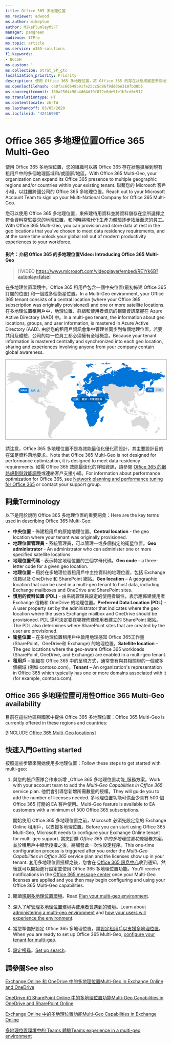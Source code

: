 ```yaml
---
title: Office 365 多地理位置
ms.reviewer: adwood
ms.author: mikeplum
author: MikePlumleyMSFT
manager: pamgreen
audience: ITPro
ms.topic: article
ms.service: o365-solutions
f1.keywords:
- NOCSH
ms.custom: ''
ms.collection: Strat_SP_gtc
localization_priority: Priority
description: 使用 Office 365 多地理位置，將 Office 365 的存在狀態拓展至多個地理區域。
ms.openlocfilehash: ca0fac66549b91fe25cc5d86f9dd0be310fb38b5
ms.sourcegitcommit: 160a2564c90a4d64d19f072e0de9fe1b3cd0c917
ms.translationtype: HT
ms.contentlocale: zh-TW
ms.lasthandoff: 03/05/2020
ms.locfileid: "42416998"
---
```

# <a name="office-365-multi-geo"></a><span data-ttu-id="fae91-103">Office 365 多地理位置</span><span class="sxs-lookup"><span data-stu-id="fae91-103">Office 365 Multi-Geo</span></span>

<span data-ttu-id="fae91-104">使用 Office 365 多地理位置，您的組織可以將 Office 365 存在狀態擴展到現有租用戶中的多個地理區域和/或國家/地區。</span><span class="sxs-lookup"><span data-stu-id="fae91-104">With Office 365 Multi-Geo, your organization can expand its Office 365 presence to multiple geographic regions and/or countries within your existing tenant.</span></span> <span data-ttu-id="fae91-105">聯繫您的 Microsoft 客戶小組，以註冊跨國公司的 Office 365 多地理位置。</span><span class="sxs-lookup"><span data-stu-id="fae91-105">Reach out to your Microsoft Account Team to sign up your Multi-National Company for Office 365 Multi-Geo.</span></span>
  
<span data-ttu-id="fae91-106">您可以使用 Office 365 多地理位置，來佈建待用資料並將資料儲存在您所選擇之符合資料常駐要求的地理位置，和同時將現代化生產力體驗逐步拓展至您的員工。</span><span class="sxs-lookup"><span data-stu-id="fae91-106">With Office 365 Multi-Geo, you can provision and store data at rest in the geo locations that you've chosen to meet data residency requirements, and at the same time unlock your global roll out of modern productivity experiences to your workforce.</span></span>

#### <a name="video-introducing-office-365-multi-geo"></a><span data-ttu-id="fae91-107">影片：介紹 Office 365 的多地理位置</span><span class="sxs-lookup"><span data-stu-id="fae91-107">Video: Introducing Office 365 Multi-Geo</span></span>

> [!VIDEO https://www.microsoft.com/videoplayer/embed/RE1Yk6B?autoplay=false]

<span data-ttu-id="fae91-108">在多地理位置環境中，Office 365 租用戶包含一個中央位置(最初佈建 Office 365 訂閱的位置) 和一個或多個衛星位置。</span><span class="sxs-lookup"><span data-stu-id="fae91-108">In a Multi-Geo environment, your Office 365 tenant consists of a central location (where your Office 365 subscription was originally provisioned) and one or more satellite locations.</span></span> <span data-ttu-id="fae91-109">在多地理位置租用戶中，地理位置、群組和使用者資訊的相關資訊掌握在 Azure Active Directory (AAD) 中。</span><span class="sxs-lookup"><span data-stu-id="fae91-109">In a multi-geo tenant, the information about geo locations, groups, and user information, is mastered in Azure Active Directory (AAD).</span></span> <span data-ttu-id="fae91-110">由於您的租用戶資訊會集中管理並同步到每個地理位置，若要共用及體驗，公司的每一位員工都必須擁有全域概念。</span><span class="sxs-lookup"><span data-stu-id="fae91-110">Because your tenant information is mastered centrally and synchronized into each geo location, sharing and experiences involving anyone from your company contain global awareness.</span></span>

![SharePoint 系統管理中心內多地理位置地圖的螢幕擷取畫面](media/multi-geo-world-map.png)

<span data-ttu-id="fae91-112">請注意，Office 365 多地理位置不是為效能最佳化優化而設計，其主要設計目的在滿足資料落地要求。</span><span class="sxs-lookup"><span data-stu-id="fae91-112">Note that Office 365 Multi-Geo is not designed for performance optimization, it is designed to meet data residency requirements.</span></span> <span data-ttu-id="fae91-113">如需 Office 365 效能最佳化的詳細資訊，請參閱 [Office 365 的網路規劃與效能調整](https://support.office.com/article/e5f1228c-da3c-4654-bf16-d163daee8848)或連絡客戶支援小組。</span><span class="sxs-lookup"><span data-stu-id="fae91-113">For information about performance optimization for Office 365, see [Network planning and performance tuning for Office 365](https://support.office.com/article/e5f1228c-da3c-4654-bf16-d163daee8848) or contact your support group.</span></span>

## <a name="terminology"></a><span data-ttu-id="fae91-114">詞彙</span><span class="sxs-lookup"><span data-stu-id="fae91-114">Terminology</span></span>

<span data-ttu-id="fae91-115">以下是用於說明 Office 365 多地理位置的重要詞彙：</span><span class="sxs-lookup"><span data-stu-id="fae91-115">Here are the key terms used in describing Office 365 Multi-Geo:</span></span>

- <span data-ttu-id="fae91-116">**中央位置** - 佈建租用戶的原始地理位置。</span><span class="sxs-lookup"><span data-stu-id="fae91-116">**Central location** - the geo location where your tenant was originally provisioned.</span></span>
- <span data-ttu-id="fae91-117">**地理位置管理員** - 系統管理員，可以管理一或多個指定的衛星位置。</span><span class="sxs-lookup"><span data-stu-id="fae91-117">**Geo administrator** - An administrator who can administer one or more specified satellite locations.</span></span>
- <span data-ttu-id="fae91-118">**地理位置代碼** - 表示特定地理位置的三個字母代碼。</span><span class="sxs-lookup"><span data-stu-id="fae91-118">**Geo code** - a three-letter code for a given geo location.</span></span>
- <span data-ttu-id="fae91-119">**地理位置** – 用於在多地理位置租用戶中主控資料的地理位置，包括 Exchange 信箱以及 OneDrive 和 SharePoint 網站。</span><span class="sxs-lookup"><span data-stu-id="fae91-119">**Geo location** – A geographic location that can be used in a multi-geo tenant to host data, including Exchange mailboxes and OneDrive and SharePoint sites.</span></span>
- <span data-ttu-id="fae91-120">**慣用的資料位置 (PDL)** - 由系統管理員設定的使用者屬性，表示應佈建使用者 Exchange 信箱和 OneDrive 的地理位置。</span><span class="sxs-lookup"><span data-stu-id="fae91-120">**Preferred Data Location (PDL)** – A user property set by the administrator that indicates where the geo location where the users Exchange mailbox and OneDrive should be provisioned.</span></span> <span data-ttu-id="fae91-121">PDL 還可決定要在哪裡佈建使用者建立的 SharePoint 網站。</span><span class="sxs-lookup"><span data-stu-id="fae91-121">The PDL also determines where SharePoint sites that are created by the user are provisioned.</span></span>
- <span data-ttu-id="fae91-122">**衛星位置** – 在多地理位置租用戶中啟用地理感知 Office 365工作量 (SharePoint、OneDrive和 Exchange) 的地理位置。</span><span class="sxs-lookup"><span data-stu-id="fae91-122">**Satellite location** – The geo locations where the geo-aware Office 365 workloads (SharePoint, OneDrive, and Exchange) are enabled in a multi-geo tenant.</span></span>
- <span data-ttu-id="fae91-123">**租用戶** – 組織在 Office 365 中的呈現方式，通常會有與其相關聯的一個或多個網域 (例如 contoso.com)。</span><span class="sxs-lookup"><span data-stu-id="fae91-123">**Tenant** – An organization's representation in Office 365 which typically has one or more domains associated with it (for example, contoso.com).</span></span>

## <a name="office-365-multi-geo-availability"></a><span data-ttu-id="fae91-124">Office 365 多地理位置可用性</span><span class="sxs-lookup"><span data-stu-id="fae91-124">Office 365 Multi-Geo availability</span></span>

<span data-ttu-id="fae91-125">目前在這些地區與國家中提供 Office 365 多地理位置：</span><span class="sxs-lookup"><span data-stu-id="fae91-125">Office 365 Multi-Geo is currently offered in these regions and countries:</span></span>

[!INCLUDE [Office 365 Multi-Geo locations](includes/office-365-multi-geo-locations.md)]

## <a name="getting-started"></a><span data-ttu-id="fae91-126">快速入門</span><span class="sxs-lookup"><span data-stu-id="fae91-126">Getting started</span></span>

<span data-ttu-id="fae91-127">按照這些步驟來開始使用多地理位置：</span><span class="sxs-lookup"><span data-stu-id="fae91-127">Follow these steps to get started with multi-geo:</span></span>

1. <span data-ttu-id="fae91-128">與您的帳戶團隊合作來新增 _Office 365 多地理位置功能_服務方案。</span><span class="sxs-lookup"><span data-stu-id="fae91-128">Work with your account team to add the _Multi-Geo Capabilities in Office 365_ service plan.</span></span> <span data-ttu-id="fae91-129">他們會引導您新增所需數量的授權。</span><span class="sxs-lookup"><span data-stu-id="fae91-129">They will guide you to add the number of licenses needed.</span></span> <span data-ttu-id="fae91-130">多地理位置功能可供至少具有 500 個 Office 365 訂閱的 EA 客戶使用。</span><span class="sxs-lookup"><span data-stu-id="fae91-130">Multi-Geo feature is available to EA customers with a minimum of 500 Office 365 subscriptions.</span></span>

   <span data-ttu-id="fae91-131">開始使用 Office 365 多地理位置之前，Microsoft 必須先設定您的 Exchange Online 租用戶，以支援多地理位置。</span><span class="sxs-lookup"><span data-stu-id="fae91-131">Before you can start using Office 365 Multi-Geo, Microsoft needs to configure your Exchange Online tenant for multi-geo support.</span></span> <span data-ttu-id="fae91-132">當您訂購 *Office 365 中的多地理位置功能*服務方案，並於租用戶中顯示授權之後，將觸發此一次性設定程序。</span><span class="sxs-lookup"><span data-stu-id="fae91-132">This one-time configuration process is triggered after you order the *Multi-Geo Capabilities in Office 365* service plan and the licenses show up in your tenant.</span></span> <span data-ttu-id="fae91-133">套用多地理位置授權之後，您會在 [Office 365 訊息中心](https://support.office.com/article/38FB3333-BFCC-4340-A37B-DEDA509C2093)收到通知，然後就可以開始進行設定並使用 Office 365 多地理位置功能。</span><span class="sxs-lookup"><span data-stu-id="fae91-133">You'll receive notifications in the [Office 365 message center](https://support.office.com/article/38FB3333-BFCC-4340-A37B-DEDA509C2093) once your Multi-Geo licenses are applied and you then may begin configuring and using your Office 365 Multi-Geo capabilities.</span></span>

2. <span data-ttu-id="fae91-134">閱讀[規劃多地理位置環境](plan-for-multi-geo.md)。</span><span class="sxs-lookup"><span data-stu-id="fae91-134">Read [Plan your multi-geo environment](plan-for-multi-geo.md).</span></span>

3. <span data-ttu-id="fae91-135">深入了解[管理多地理位置環境](administering-a-multi-geo-environment.md)與[使用者會遇到的環境](multi-geo-user-experience.md)。</span><span class="sxs-lookup"><span data-stu-id="fae91-135">Learn about [administering a multi-geo environment](administering-a-multi-geo-environment.md) and [how your users will experience the environment](multi-geo-user-experience.md).</span></span>

4. <span data-ttu-id="fae91-136">當您準備好設定 Office 365 多地理位置，請[設定租用戶以支援多地理位置](multi-geo-tenant-configuration.md)。</span><span class="sxs-lookup"><span data-stu-id="fae91-136">When you are ready to set up Office 365 Multi-Geo, [configure your tenant for multi-geo](multi-geo-tenant-configuration.md).</span></span>

5. <span data-ttu-id="fae91-137">[設定搜尋](configure-search-for-multi-geo.md)。</span><span class="sxs-lookup"><span data-stu-id="fae91-137">[Set up search](configure-search-for-multi-geo.md).</span></span>

## <a name="see-also"></a><span data-ttu-id="fae91-138">請參閱</span><span class="sxs-lookup"><span data-stu-id="fae91-138">See also</span></span>

[<span data-ttu-id="fae91-139">Exchange Online 和 OneDrive 中的多地理位置</span><span class="sxs-lookup"><span data-stu-id="fae91-139">Multi-Geo in Exchange Online and OneDrive</span></span>](https://Aka.ms/GoMultiGeo)

[<span data-ttu-id="fae91-140">OneDrive 和 SharePoint Online 中的多地理位置功能</span><span class="sxs-lookup"><span data-stu-id="fae91-140">Multi-Geo Capabilities in OneDrive and SharePoint Online</span></span>](https://docs.microsoft.com/office365/enterprise/multi-geo-capabilities-in-onedrive-and-sharepoint-online-in-office-365)

[<span data-ttu-id="fae91-141">Exchange Online 中的多地理位置功能</span><span class="sxs-lookup"><span data-stu-id="fae91-141">Multi-Geo Capabilities in Exchange Online</span></span>](https://docs.microsoft.com/office365/enterprise/multi-geo-capabilities-in-exchange-online)

[<span data-ttu-id="fae91-142">多地理位置環境中的 Teams 體驗</span><span class="sxs-lookup"><span data-stu-id="fae91-142">Teams experience in a multi-geo environment</span></span>](https://docs.microsoft.com/microsoftteams/teams-experience-o365odb-spo-multi-geo)
